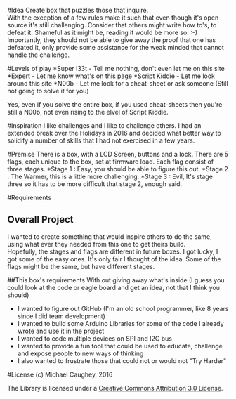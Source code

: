 #Idea
Create box that puzzles those that inquire.  
With the exception of a few rules make it such that even though it's open source it's still challenging.
Consider that others might write how to's, to defeat it.  Shameful as it might be, reading it would be more so. :-)
Importantly, they should not be able to give away the proof that one has defeated it, 
only provide some assistance for the weak minded that cannot handle the challenge.

#Levels of play
*Super l33t - Tell me nothing, don't even let me on this site
*Expert - Let me know what's on this page
*Script Kiddie - Let me look around this site
*N00b - Let me look for a cheat-sheet or ask someone (Still not going to solve it for you)

Yes, even if you solve the entire box, if you used cheat-sheets then you're still a N00b, not even rising to the elvel of Script Kiddie.

#Inspiration
I like challenges and I like to challenge others.
I had an extended break over the Holidays in 2016 and decided what better way to solidify a number of skills that I had not exercised in a few years.

#Premise
There is a box, with a LCD Screen, buttons and a lock.
There are 5 flags, each unique to the box, set at firmware load.
Each flag consist of three stages.
*Stage 1 : Easy, you should be able to figure this out.
*Stage 2 : The Warmer, this is a little more challenging.
*Stage 3 : Evil, It's stage three so it has to be more difficult that stage 2, enough said.


#Requirements
## Overall Project
I wanted to create something that would inspire others to do the same, using what ever they needed from this one to get theirs build.  
Hopefully, the stages and flags are different in future boxes.  I got lucky, I got some of the easy ones.  It's only fair I thought of the idea.
Some of the flags might be the same, but have different stages.

##This box's requirements
With out giving away what's inside (I guess you could look at the code or eagle board and get an idea, not that I think you should)
* I wanted to figure out GitHub (I'm an old school programmer, like 8 years since I did team development)
* I wanted to build some Arduino Libraries for some of the code I already wrote and use it in the project
* I wanted to code multiple devices on SPI and I2C bus
* I wanted to provide a fun tool that could be used to educate, challenge and expose people to new ways of thinking
* I also wanted to frustrate those that could not or would not "Try Harder"



#License
(c) Michael Caughey, 2016

The Library is licensed under a [Creative Commons Attribution 3.0 License](https://creativecommons.org/licenses/by/3.0/). 